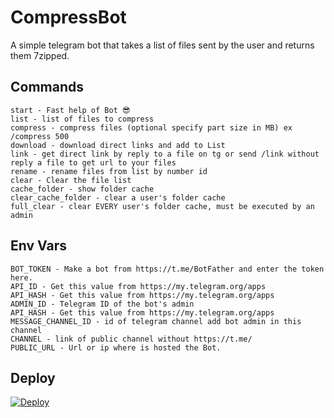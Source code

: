 # CompressBot

A simple telegram bot that takes a list of files sent by the user and returns them 7zipped.


## Commands

```
start - Fast help of Bot 😎
list - list of files to compress
compress - compress files (optional specify part size in MB) ex /compress 500
download - download direct links and add to List
link - get direct link by reply to a file on tg or send /link without reply a file to get url to your files 
rename - rename files from list by number id
clear - Clear the file list
cache_folder - show folder cache
clear_cache_folder - clear a user's folder cache
full_clear - clear EVERY user's folder cache, must be executed by an admin

```

## Env Vars

```
BOT_TOKEN - Make a bot from https://t.me/BotFather and enter the token here.
API_ID - Get this value from https://my.telegram.org/apps
API_HASH - Get this value from https://my.telegram.org/apps 
ADMIN_ID - Telegram ID of the bot's admin
API_HASH - Get this value from https://my.telegram.org/apps
MESSAGE_CHANNEL_ID - id of telegram channel add bot admin in this channel
CHANNEL - link of public channel without https://t.me/
PUBLIC_URL - Url or ip where is hosted the Bot.

```

## Deploy
[![Deploy](https://www.herokucdn.com/deploy/button.svg)](https://heroku.com/deploy?template=https://github.com/yadianluffy/MergeBotPyrogram)

